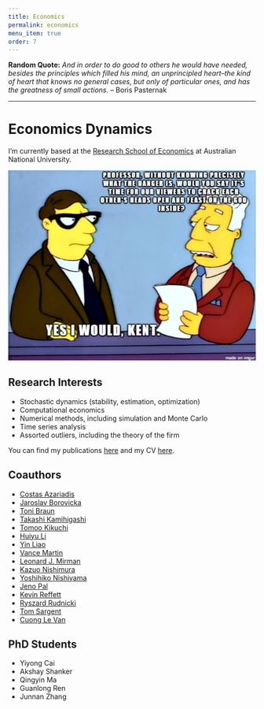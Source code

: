 ```yaml
---
title: Economics
permalink: economics
menu_item: true
order: 7
---
```


**Random Quote:** _And in order to do good to others he would have
needed, besides the principles which filled his mind, an unprincipled
heart–the kind of heart that knows no general cases, but only of
particular ones, and has the greatness of small actions._ – Boris
Pasternak

---

# Economics Dynamics

I’m currently based at the
[Research School of Economics](http://rse.anu.edu.au>) at
Australian National University.

![](/images/goo.png)

## Research Interests

- Stochastic dynamics (stability, estimation, optimization)
- Computational economics
- Numerical methods, including simulation and Monte Carlo
- Time series analysis
- Assorted outliers, including the theory of the firm

You can find my publications [here](research) and my CV
[here](/pdfs/cv.pdf).

## Coauthors

- [Costas Azariadis](http://en.wikipedia.org/wiki/Costas_Azariadis>)
- [Jaroslav Borovicka](http://www.borovicka.org/>)
- [Toni Braun](http://www.frbatlanta.org/research/economists/braun_r_anton.cfm>)
- [Takashi Kamihigashi](http://www.rieb.kobe-u.ac.jp/academic/ResearchStaff/kamihigashi-j.html>)
- [Tomoo Kikuchi](https://www.researchgate.net/profile/Tomoo_Kikuchi>)
- [Huiyu Li](http://sites.google.com/site/tohuiyu/>)
- [Yin Liao](https://www.researchgate.net/profile/Yin_Liao3>)
- [Vance Martin](http://econ.unimelb.edu.au/staffprofile/vmartin.htm>)
- [Leonard J. Mirman](http://www.virginia.edu/economics/mirman.htm>)
- [Kazuo Nishimura](http://www.kier.kyoto-u.ac.jp/~nishimura/n_prof_e/index_e.html>)
- [Yoshihiko Nishiyama](http://www.kier.kyoto-u.ac.jp/~nishiyama/english.htm>)
- [Jeno Pal](https://sites.google.com/site/jenopalhomepage/>)
- [Kevin Reffett](http://wpcarey.asu.edu/directory/people/profile.cfm?person=1039534>)
- [Ryszard Rudnicki](http://www.impan.gov.pl/User/rudnicki/>)
- [Tom Sargent](https://files.nyu.edu/ts43/public/>)
- [Cuong Le Van](http://cermsem.univ-paris1.fr/le%20van/le%20van-english.htm>)

## PhD Students

- Yiyong Cai
- Akshay Shanker
- Qingyin Ma
- Guanlong Ren
- Junnan Zhang
